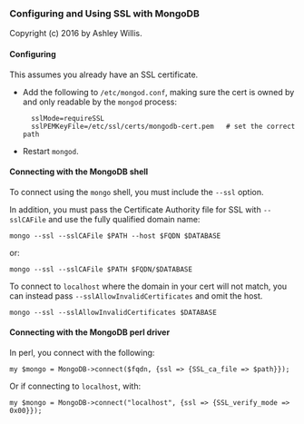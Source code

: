 ### Configuring and Using SSL with MongoDB

Copyright (c) 2016 by Ashley Willis.

#### Configuring

This assumes you already have an SSL certificate.

* Add the following to `/etc/mongod.conf`, making sure the cert is owned by and
  only readable by the `mongod` process:

        sslMode=requireSSL
        sslPEMKeyFile=/etc/ssl/certs/mongodb-cert.pem	# set the correct path

* Restart `mongod`.

#### Connecting with the MongoDB shell

To connect using the `mongo` shell, you must include the `--ssl` option.

In addition, you must pass the Certificate Authority file for SSL with
`--sslCAFile` and use the fully qualified domain name:

    mongo --ssl --sslCAFile $PATH --host $FQDN $DATABASE

or:

    mongo --ssl --sslCAFile $PATH $FQDN/$DATABASE

To connect to `localhost` where the domain in your cert will not match, you can
instead pass `--sslAllowInvalidCertificates` and omit the host.

    mongo --ssl --sslAllowInvalidCertificates $DATABASE

#### Connecting with the MongoDB perl driver

In perl, you connect with the following:

    my $mongo = MongoDB->connect($fqdn, {ssl => {SSL_ca_file => $path}});

Or if connecting to `localhost`, with:

    my $mongo = MongoDB->connect("localhost", {ssl => {SSL_verify_mode => 0x00}});
